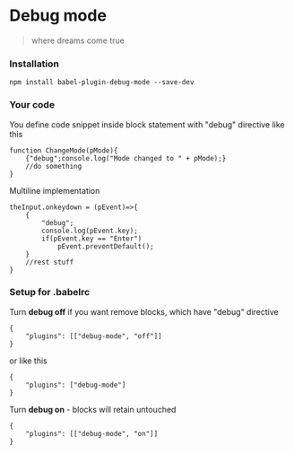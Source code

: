 # **Debug mode**

>where dreams come true

### Installation

```
npm install babel-plugin-debug-mode --save-dev
```
### Your code
You define code snippet inside block statement with "debug" directive like this
```
function ChangeMode(pMode){
	{"debug";console.log("Mode changed to " + pMode);}
    //do something
}
```
Multiline implementation
```
theInput.onkeydown = (pEvent)=>{
	{
    	"debug";
    	console.log(pEvent.key);
        if(pEvent.key == "Enter")
        	pEvent.preventDefault();
    }
    //rest stuff
}
```
### Setup for .babelrc
Turn **debug off** if you want remove blocks, which have "debug" directive
```
{
    "plugins": [["debug-mode", "off"]]
}
```
or like this
```
{
    "plugins": ["debug-mode"]
}
```
Turn **debug on** - blocks will retain untouched
```
{
    "plugins": [["debug-mode", "on"]]
}
```